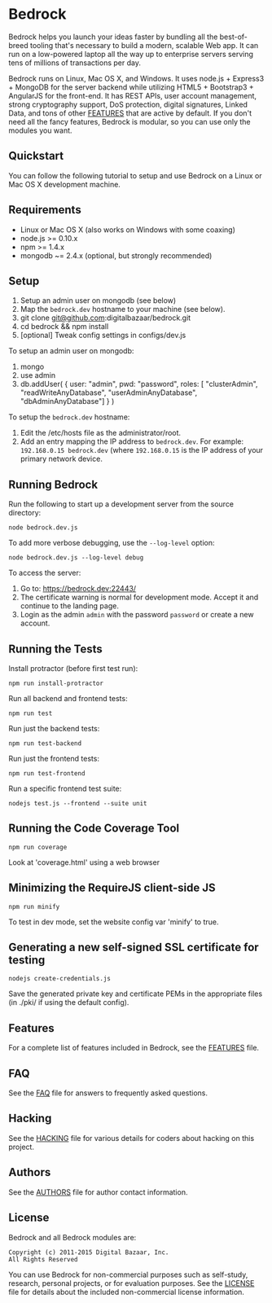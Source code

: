 Bedrock
=======

Bedrock helps you launch your ideas faster by bundling
all the best-of-breed tooling that's necessary to 
build a modern, scalable Web app. It can run on a
low-powered laptop all the way up to enterprise
servers serving tens of millions of transactions 
per day.

Bedrock runs on Linux, Mac OS X, and Windows. It
uses node.js + Express3 + MongoDB for the server 
backend while utilizing HTML5 + Bootstrap3 + AngularJS
for the front-end. It has REST APIs, user account 
management, strong cryptography support, DoS protection, 
digital signatures, Linked Data, and tons of other 
[FEATURES][] that are active by default. If you don't 
need all the fancy features, Bedrock is modular, so 
you can use only the modules you want.

Quickstart 
----------

You can follow the following tutorial to setup and use 
Bedrock on a Linux or Mac OS X development machine.

Requirements
------------

* Linux or Mac OS X (also works on Windows with some coaxing)
* node.js >= 0.10.x
* npm >= 1.4.x
* mongodb ~= 2.4.x (optional, but strongly recommended)

Setup
-----

1. Setup an admin user on mongodb (see below)
2. Map the `bedrock.dev` hostname to your machine (see below).
3. git clone git@github.com:digitalbazaar/bedrock.git
4. cd bedrock && npm install
5. [optional] Tweak config settings in configs/dev.js

To setup an admin user on mongodb:

1. mongo
2. use admin
3. db.addUser( { user: "admin", pwd: "password", roles: [ "clusterAdmin", "readWriteAnyDatabase", "userAdminAnyDatabase", "dbAdminAnyDatabase"] } )

To setup the `bedrock.dev` hostname:

1. Edit the /etc/hosts file as the administrator/root.
2. Add an entry mapping the IP address to `bedrock.dev`. 
   For example: `192.168.0.15 bedrock.dev` (where `192.168.0.15` 
   is the IP address of your primary network device.

Running Bedrock
---------------

Run the following to start up a development server from the source directory:

    node bedrock.dev.js

To add more verbose debugging, use the `--log-level` option:

    node bedrock.dev.js --log-level debug

To access the server:

1. Go to: https://bedrock.dev:22443/
2. The certificate warning is normal for development mode. Accept it and 
   continue to the landing page. 
3. Login as the admin `admin` with the password `password` or create a new account.

Running the Tests
-----------------

Install protractor (before first test run):

    npm run install-protractor

Run all backend and frontend tests:

    npm run test

Run just the backend tests:

    npm run test-backend

Run just the frontend tests:

    npm run test-frontend

Run a specific frontend test suite:

    nodejs test.js --frontend --suite unit

Running the Code Coverage Tool
------------------------------

    npm run coverage

Look at 'coverage.html' using a web browser

Minimizing the RequireJS client-side JS
---------------------------------------

    npm run minify

To test in dev mode, set the website config var 'minify' to true.

Generating a new self-signed SSL certificate for testing
--------------------------------------------------------

    nodejs create-credentials.js

Save the generated private key and certificate PEMs in the appropriate files
(in ./pki/ if using the default config).

Features
--------

For a complete list of features included in Bedrock, see the [FEATURES][] file.

FAQ
---

See the [FAQ][] file for answers to frequently asked questions.

Hacking
-------

See the [HACKING][] file for various details for coders about
hacking on this project.

Authors
-------

See the [AUTHORS][] file for author contact information.

License
-------

Bedrock and all Bedrock modules are:

    Copyright (c) 2011-2015 Digital Bazaar, Inc.
    All Rights Reserved

You can use Bedrock for non-commercial purposes such as self-study, 
research, personal projects, or for evaluation purposes. See 
the [LICENSE][] file for details about the included 
non-commercial license information.

[AUTHORS]: AUTHORS.md
[FEATURES]: FEATURES.md
[HACKING]: HACKING.md
[FAQ]: FAQ.md
[LICENSE]: LICENSE.md
